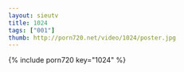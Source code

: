 ```yaml
--- 
layout: sieutv
title: 1024
tags: ["001"]
thumb: http://porn720.net/video/1024/poster.jpg
---
```

{% include porn720 key="1024" %} 
